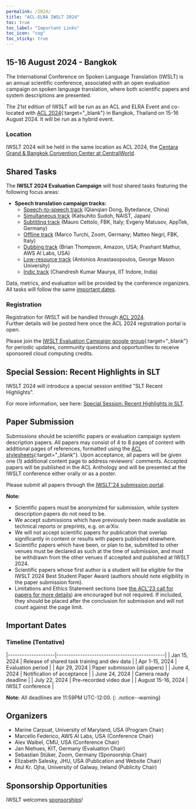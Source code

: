 ```yaml
---
permalink: /2024/
title: "ACL-ELRA IWSLT 2024"
toc: true
toc_label: "Important Links"
toc_icon: "cog"
toc_sticky: true
---
```


##  15-16 August 2024 - Bangkok

The International Conference on Spoken Language Translation (IWSLT) is an annual scientific conference, associated with an open evaluation campaign on spoken language translation, where both scientific papers and system descriptions are presented.

The 21st edition of IWSLT will be run as an ACL and ELRA Event and co-located with [ACL 2024](https://2024.aclweb.org/){:target="_blank"} in Bangkok, Thailand on 15-16 August 2024. It will be run as a hybrid event.

### Location

IWSLT 2024 will be held in the same location as ACL 2024, the [Centara Grand & Bangkok Convention Center at CentralWorld](https://www.centarahotelsresorts.com/centaragrand/cgcw).  


## Shared Tasks

The **IWSLT 2024 Evaluation Campaign** will host shared tasks featuring the following focus areas:

- **Speech translation campaign tracks:**
  - [Speech-to-speech track](/2024/s2s)  (Qianqian Dong, Bytedance, China) 
  - [Simultaneous track](/2024/simultaneous) (Katsuhito Sudoh, NAIST, Japan)
  - [Subtitling track](/2024/subtitling)  (Mauro Cettolo, FBK, Italy; Evgeny Matusov, AppTek, Germany)
  - [Offline track](/2024/offline)  (Marco Turchi, Zoom, Germany; Matteo Negri, FBK, Italy)
  - [Dubbing track](/2024/dubbing)  (Brian Thompson, Amazon, USA; Prashant Mathur, AWS AI Labs, USA)
  - [Low-resource track](/2024/low-resource)  (Antonios Anastasopoulos, George Mason University)
  - [Indic track](/2024/indic)  (Chandresh Kumar Maurya, IIT Indore, India)

Data, metrics, and evaluation will be provided by the conference organizers.  
All tasks will follow the same [important dates](#important-dates). 


### Registration

Registration for IWSLT will be handled through [ACL 2024](https://2024.aclweb.org/).  
Further details will be posted here once the ACL 2024 registration portal is open.

<!--Please register for the Evaluation Campaign via the [registration form](https://forms.gle/pkjTz5oYfae2Csj7A). -->

Please join the [IWSLT Evaluation Campaign google group](https://groups.google.com/g/iwslt-evaluation-campaign){:target="_blank"} for periodic updates, community questions and opportunities to receive sponsored cloud computing credits.


## Special Session: Recent Highlights in SLT

IWSLT 2024 will introduce a special session entitled "SLT Recent Highlights".
<!--The session intends to provide an overview of recent highlights from the field across venues, with a series of short presentations focused reviews on recent developments and new/emerging trends. 
Additionally, a short and lively discussion may follow the presentations. 
We believe this initiative will contribute to a better understanding of the current landscape of SLT research and foster collaboration and exchange of ideas within the IWSLT community.-->

For more information, see here: [Special Session: Recent Highlights in SLT](/2024/special-session). 


## Paper Submission

Submissions should be scientific papers or evaluation campaign system description papers. 
All papers may consist of 4 to 8 pages of content with additional pages of references, formatted using the [ACL stylesheets](https://acl-org.github.io/ACLPUB/formatting.html){:target="_blank"}. 
Upon acceptance, all papers will be given one (1) additional content page to address reviewers' comments.
Accepted papers will be published in the ACL Anthology and will be presented at the IWSLT conference either orally or as a poster.

Please submit all papers through the [IWSLT'24 submission portal](https://softconf.com/n/iwslt2024/). 


**Note:**
- Scientific papers must be anonymized for submission, while system description papers do not need to be.
- We accept submissions which have previously been made available as technical reports or preprints, e.g. on arXiv.
- We will not accept scientific papers for publication that overlap significantly in content or results with papers published elsewhere.
- Scientific papers which have been, or plan to be, submitted to other venues must be declared as such at the time of submission, and must be withdrawn from the other venues if accepted and published at IWSLT 2024.
- Scientific papers whose first author is a student will be eligible for the IWSLT 2024 Best Student Paper Award (authors should note eligibility in the paper submission form).
- Limitations and Ethics Statement sections (see [the ACL'23 call for papers for more details](https://2023.aclweb.org/calls/main_conference/)) are encouraged but not required. If included, they should be placed after the conclusion for submission and will not count against the page limit. 


## Important Dates

### Timeline (Tentative)

|--------------------|----------------------------------------------|
| Jan 15, 2024       | Release of shared task training and dev data |
| Apr 1-15, 2024     | Evaluation period                            |
| Apr 29, 2024       | Paper submission (all papers)                |
| June 4, 2024       | Notification of acceptance                   |
| June 24, 2024      | Camera ready deadline                        |
| July 22, 2024      | Pre-recorded video due                       |
| August 15-16, 2024 | IWSLT conference                             |


**Note:** All deadlines are 11:59PM UTC-12:00.
{: .notice--warning}


## Organizers
- Marine Carpuat, University of Maryland, USA (Program Chair) 
- Marcello Federico, AWS AI Labs, USA (Conference Chair)
- Alex Waibel, CMU, USA (Conference Chair)
- Jan Niehues, KIT, Germany (Evaluation Chair)
- Sebastian Stüker, Zoom, Germany (Sponsorship Chair)
- Elizabeth Salesky, JHU, USA (Publication and Website Chair)
- Atul Kr. Ojha, University of Galway, Ireland (Publicity Chair)


## Sponsorship Opportunities
IWSLT welcomes [sponsorships](/2024/sponsor_info)!


